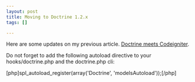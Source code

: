 ```yaml
--- 
layout: post
title: Moving to Doctrine 1.2.x
tags: []

---
```

Here are some updates on my previous article. <a href="http://alessandrovermeulen.me/2009/04/17/doctrine-meets-codeigniter/">Doctrine meets Codeigniter</a>.

Do not forget to add the following autoload directive to your hooks/doctrine.php and the doctrine.php cli:

[php]spl_autoload_register(array('Doctrine', 'modelsAutoload'));[/php]
